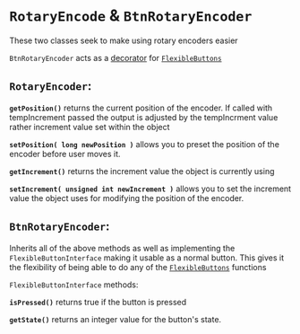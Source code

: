 # `RotaryEncode` & `BtnRotaryEncoder`

These two classes seek to make using rotary encoders easier

`BtnRotaryEncoder` acts as a [decorator](https://en.wikipedia.org/wiki/Decorator_pattern) for [`FlexibleButtons`](https://github.com/evanwills/FlexibleButtons)

## `RotaryEncoder`:

__`getPosition()`__ returns the current position of the encoder. If called with tempIncrement passed the output is adjusted by the tempIncrment value rather increment value set within the object

__`setPosition( long newPosition )`__ allows you to preset the position of the encoder before user moves it.

__`getIncrement()`__ returns the increment value the object is currently using

__`setIncrement( unsigned int newIncrement )`__ allows you to set the increment value the object uses for modifying the position of the encoder.


## `BtnRotaryEncoder`:

Inherits all of the above methods as well as implementing the `FlexibleButtonInterface` making it usable as a normal button. This gives it the flexibility of being able to do any of the [`FlexibleButtons`](https://github.com/evanwills/FlexibleButtons) functions

`FlexibleButtonInterface` methods:

__`isPressed()`__ returns true if the button is pressed

__`getState()`__ returns an integer value for the button's state.